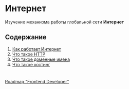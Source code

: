 # Интернет
Изучение механизма работы глобальной сети **Интернет**

## Содержание
1. [Как работает Интернет](./1%20-%20How%20Internet%20Work/README.md)
1. [Что такое HTTP](./2%20-%20What%20is%20HTTP/README.md)
2. [Что такое доменные имена](./3%20-%20What%20is%20Domain%20Name/README.md)
3. [Что такое хостинг](./4%20-%20What%20is%20hosting/README.md/)

#

[Roadmap "Frontend Developer"](../README.md)